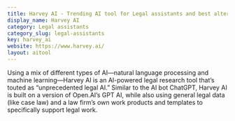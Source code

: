 ```yaml
---
title: Harvey AI - Trending AI tool for Legal assistants and best alternatives
display_name: Harvey AI
category: Legal assistants
category_slug: legal-assistants
key: harvey_ai
website: https://www.harvey.ai/
layout: aitool
---
```


Using a mix of different types of AI—natural language processing and machine learning—Harvey AI is an AI-powered legal research tool that’s touted as “unprecedented legal AI.” Similar to the AI bot ChatGPT, Harvey AI is built on a version of Open.AI’s GPT AI, while also using general legal data (like case law) and a law firm’s own work products and templates to specifically support legal work.
